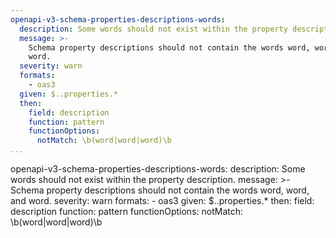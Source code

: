 ```yaml
---
openapi-v3-schema-properties-descriptions-words:
  description: Some words should not exist within the property description.
  message: >-
    Schema property descriptions should not contain the words word, word, and
    word.
  severity: warn
  formats:
    - oas3
  given: $..properties.*
  then:
    field: description
    function: pattern
    functionOptions:
      notMatch: \b(word|word|word)\b
...
```

openapi-v3-schema-properties-descriptions-words:
  description: Some words should not exist within the property description.
  message: >-
    Schema property descriptions should not contain the words word, word, and
    word.
  severity: warn
  formats:
    - oas3
  given: $..properties.*
  then:
    field: description
    function: pattern
    functionOptions:
      notMatch: \b(word|word|word)\b

